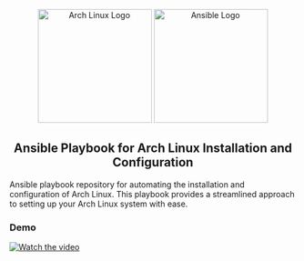 <p align="center">
  <img src="https://upload.wikimedia.org/wikipedia/commons/thumb/e/e8/Archlinux-logo-standard-version.png/1920px-Archlinux-logo-standard-version.png" alt="Arch Linux Logo" height="200">
  <img src="https://upload.wikimedia.org/wikipedia/commons/thumb/2/24/Ansible_logo.svg/800px-Ansible_logo.svg.png" alt="Ansible Logo" height="200">
  <h2 align="center">Ansible Playbook for Arch Linux Installation and Configuration</h2>
</p>

Ansible playbook repository for automating the installation and configuration of Arch Linux. This playbook provides a streamlined approach to setting up your Arch Linux system with ease.

### Demo

[![Watch the video](https://img.youtube.com/vi/bS4Nd1gGkWg/maxresdefault.jpg)](https://www.youtube.com/watch?v=bS4Nd1gGkWg)
